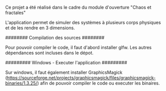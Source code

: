 ﻿
Ce projet a été réalisé dans le cadre du module d'ouverture "Chaos et fractales"

L'application permet de simuler des systèmes à plusieurs corps physiques et de les rendre en 3 dimensions.

########
Compilation des sources
########

Pour pouvoir compiler le code, il faut d'abord installer glfw. Les autres dépendances sont incluses dans le dépot.

#########
Windows - Executer l'application
#########

Sur windows, il faut également installer GraphicsMagick (https://sourceforge.net/projects/graphicsmagick/files/graphicsmagick-binaries/1.3.25/) afin de pouvoir compiler le code ou executer les binaires.
